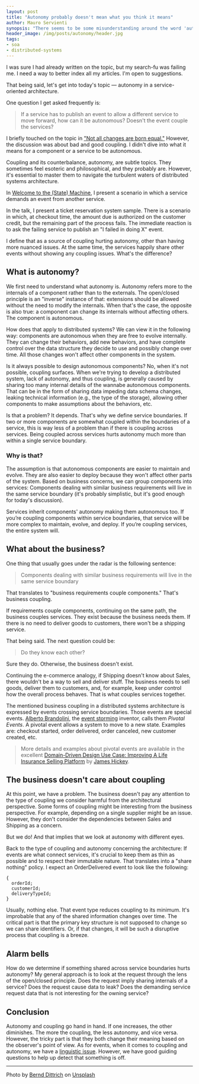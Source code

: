 ```yaml
---
layout: post
title: "Autonomy probably doesn't mean what you think it means"
author: Mauro Servienti
synopsis: "There seems to be some misunderstanding around the word 'autonomous' when used in the context of distributed systems. Unfortunately, there is no unique meaning, it depends on the context and the observer's point of view. It might not mean what you think."
header_image: /img/posts/autonomy/header.jpg
tags:
- soa
- distributed-systems
---
```


I was sure I had already written on the topic, but my search-fu was failing me. I need a way to better index all my articles. I'm open to suggestions.

That being said, let's get into today's topic — autonomy in a service-oriented architecture.

One question I get asked frequently is:

> If a service has to publish an event to allow a different service to move forward, how can it be autonomous? Doesn't the event couple the services?

I briefly touched on the topic in ["Not all changes are born equal."](https://milestone.topics.it/2021/03/10/not-all-changes-are-born-equal.html) However, the discussion was about bad and good coupling. I didn't dive into what it means for a component or a service to be autonomous.

Coupling and its counterbalance, autonomy, are subtle topics. They sometimes feel esoteric and philosophical, and they probably are. However, it's essential to master them to navigate the turbulent waters of distributed systems architecture.

In [Welcome to the (State) Machine](https://milestone.topics.it/talks/welcome-to-the-state-machine.html), I present a scenario in which a service demands an event from another service.

In the talk, I present a ticket reservation system sample. There is a scenario in which, at checkout time, the amount due is authorized on the customer credit, but the remaining part of the process fails. The immediate reaction is to ask the failing service to publish an "I failed in doing X" event.

I define that as a source of coupling hurting autonomy, other than having more nuanced issues. At the same time, the services happily share other events without showing any coupling issues. What's the difference?

## What is autonomy?

We first need to understand what autonomy is. Autonomy refers more to the internals of a component rather than to the externals. The open/closed principle is an "inverse" instance of that: extensions should be allowed without the need to modify the internals. When that's the case, the opposite is also true: a component can change its internals without affecting others. The component is autonomous.

How does that apply to distributed systems? We can view it in the following way: components are autonomous when they are free to evolve internally. They can change their behaviors, add new behaviors, and have complete control over the data structure they decide to use and possibly change over time. All those changes won't affect other components in the system.

Is it always possible to design autonomous components? No, when it's not possible, coupling surfaces. When we're trying to develop a distributed system, lack of autonomy, and thus coupling, is generally caused by sharing too many internal details of the wannabe autonomous components. That can be in the form of sharing data impeding data schema changes, leaking technical information (e.g., the type of the storage), allowing other components to make assumptions about the behaviors, etc.

Is that a problem? It depends. That's why we define service boundaries. If two or more components are somewhat coupled within the boundaries of a service, this is way less of a problem than if there is coupling across services. Being coupled across services hurts autonomy much more than within a single service boundary.

### Why is that?

The assumption is that autonomous components are easier to maintain and evolve. They are also easier to deploy because they won't affect other parts of the system. Based on business concerns, we can group components into services: Components dealing with similar business requirements will live in the same service boundary (it's probably simplistic, but it's good enough for today's discussion).

Services inherit components' autonomy making them autonomous too. If you’re coupling components within service boundaries, that service will be more complex to maintain, evolve, and deploy. If you’re coupling services, the entire system will.

## What about the business?

One thing that usually goes under the radar is the following sentence:

> Components dealing with similar business requirements will live in the same service boundary

That translates to "business requirements couple components." That's business coupling.

If requirements couple components, continuing on the same path, the business couples services. They exist because the business needs them. If there is no need to deliver goods to customers, there won't be a shipping service.

That being said. The next question could be:

> Do they know each other?

Sure they do. Otherwise, the business doesn't exist.

Continuing the e-commerce analogy, if Shipping doesn't know about Sales, there wouldn't be a way to sell and deliver stuff. The business needs to sell goods, deliver them to customers, and, for example, keep under control how the overall process behaves. That is what couples services together.

The mentioned business coupling in a distributed systems architecture is expressed by events crossing service boundaries. Those events are special events. [Alberto Brandolini](https://twitter.com/ziobrando), the [event storming](https://www.eventstorming.com/) inventor, calls them _Pivotal Events_. A pivotal event allows a system to move to a new state. Examples are: checkout started, order delivered, order canceled, new customer created, etc.

> More details and examples about pivotal events are available in the excellent [Domain-Driven Design Use Case: Improving A Life Insurance Selling Platform](https://www.blog.jamesmichaelhickey.com/DDD-Use-Case-Life-Insurance-Platform/) by [James Hickey](https://www.blog.jamesmichaelhickey.com/).

## The business doesn't care about coupling

At this point, we have a problem. The business doesn't pay any attention to the type of coupling we consider harmful from the architectural perspective. Some forms of coupling might be interesting from the business perspective. For example, depending on a single supplier might be an issue. However, they don't consider the dependencies between Sales and Shipping as a concern.

But we do! And that implies that we look at autonomy with different eyes.

Back to the type of coupling and autonomy concerning the architecture: If events are what connect services, it's crucial to keep them as thin as possible and to respect their immutable nature. That translates into a "share nothing" policy. I expect an OrderDelivered event to look like the following:

```
{
  orderId;
  customerId;
  deliveryTypeId;
}
```

Usually, nothing else. That event type reduces coupling to its minimum. It's improbable that any of the shared information changes over time. The critical part is that the primary key structure is not supposed to change so we can share identifiers. Or, if that changes, it will be such a disruptive process that coupling is a breeze.

## Alarm bells

How do we determine if something shared across service boundaries hurts autonomy? My general approach is to look at the request through the lens of the open/closed principle. Does the request imply sharing internals of a service? Does the request cause data to leak? Does the demanding service request data that is not interesting for the owning service?

## Conclusion

Autonomy and coupling go hand in hand. If one increases, the other diminishes. The more the coupling, the less autonomy, and vice versa. However, the tricky part is that they both change their meaning based on the observer's point of view. As for events, when it comes to coupling and autonomy, we have a [linguistic issue](https://milestone.topics.it/2021/09/15/linguistic-limitation.html). However, we have good guiding questions to help up detect that something is off.

---

Photo by <a href="https://unsplash.com/@hdbernd?utm_source=unsplash&utm_medium=referral&utm_content=creditCopyText">Bernd Dittrich</a> on <a href="https://unsplash.com/?utm_source=unsplash&utm_medium=referral&utm_content=creditCopyText">Unsplash</a>
